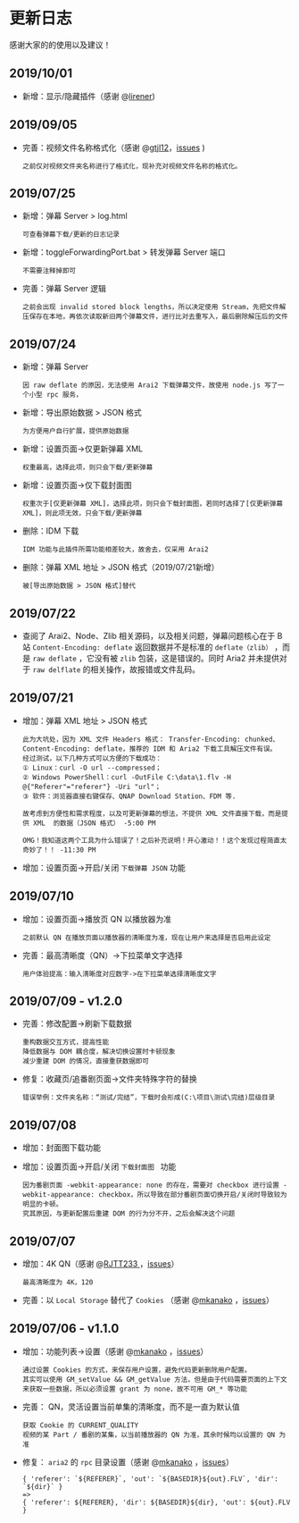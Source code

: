 # 更新日志

感谢大家的的使用以及建议！

## 2019/10/01

- 新增：显示/隐藏插件（感谢 @[lirener](<https://github.com/lirener> ))

## 2019/09/05

- 完善：视频文件名称格式化（感谢 @[gtjl12](https://github.com/gtjl12)，[issues](<https://github.com/evgo2017/bilibili_video_download/issues/10> ) )

  ```
  之前仅对视频文件夹名称进行了格式化，现补充对视频文件名称的格式化。
  ```

## 2019/07/25

- 新增：弹幕 Server > log.html

  ```
  可查看弹幕下载/更新的日志记录
  ```

- 新增：toggleForwardingPort.bat > 转发弹幕 Server 端口

  ```
  不需要注释掉即可
  ```

- 完善：弹幕 Server 逻辑

  ```
  之前会出现 invalid stored block lengths，所以决定使用 Stream，先把文件解压保存在本地，再依次读取新旧两个弹幕文件，进行比对去重写入，最后删除解压后的文件
  ```

## 2019/07/24

- 新增：弹幕 Server

  ```
  因 raw deflate 的原因，无法使用 Arai2 下载弹幕文件，故使用 node.js 写了一个小型 rpc 服务，
  ```

- 新增：导出原始数据 > JSON 格式

  ```
  为方便用户自行扩展，提供原始数据
  ```

- 新增：设置页面->仅更新弹幕 XML

  ```
  权重最高，选择此项，则只会下载/更新弹幕
  ```

- 新增：设置页面->仅下载封面图

  ```
  权重次于[仅更新弹幕 XML]，选择此项，则只会下载封面图，若同时选择了[仅更新弹幕 XML]，则此项无效，只会下载/更新弹幕
  ```

- 删除：IDM 下载

  ```
  IDM 功能与此插件所需功能相差较大，故舍去，仅采用 Arai2
  ```

- 删除：弹幕 XML 地址 > JSON 格式（2019/07/21新增）

  ```
  被[导出原始数据 > JSON 格式]替代
  ```

## 2019/07/22

- 查阅了 Arai2、Node、Zlib 相关源码，以及相关问题，弹幕问题核心在于 B 站 `Content-Encoding: deflate` 返回数据并不是标准的 `deflate（zlib）` ，而是 `raw deflate` ，它没有被 `zlib` 包装，这是错误的。同时 Aria2 并未提供对于 `raw delflate` 的相关操作，故报错或文件乱码。

## 2019/07/21

- 增加：弹幕 XML 地址 > JSON 格式

  ```
  此为大坑处，因为 XML 文件 Headers 格式： Transfer-Encoding: chunked、Content-Encoding: deflate，推荐的 IDM 和 Aria2 下载工具解压文件有误。
  经过测试，以下几种方式可以方便的下载成功：
  ① Linux：curl -O url --compressed；
  ② Windows PowerShell：curl -OutFile C:\data\1.flv -H @{"Referer"="referer"} -Uri "url"；
  ③ 软件：浏览器直接右键保存、QNAP Download Station、FDM 等.
  
  故考虑到方便性和需求程度，以及可更新弹幕的想法，不提供 XML 文件直接下载，而是提供 XML  的数据（JSON 格式） -5:00 PM
  ```

  ```
  OMG！我知道这两个工具为什么错误了！之后补充说明！开心激动！！这个发现过程简直太奇妙了！！ -11:30 PM
  ```

- 增加：设置页面->开启/关闭 `下载弹幕 JSON` 功能

## 2019/07/10

- 增加：设置页面->播放页 QN 以播放器为准

  ```
  之前默认 QN 在播放页面以播放器的清晰度为准，现在让用户来选择是否启用此设定
  ```

- 完善：最高清晰度（QN）->下拉菜单文字选择

  ```
  用户体验提高：输入清晰度对应数字->在下拉菜单选择清晰度文字
  ```

## 2019/07/09 - v1.2.0

- 完善：修改配置->刷新下载数据

  ```
  重构数据交互方式，提高性能
  降低数据与 DOM 耦合度，解决切换设置时卡顿现象
  减少重建 DOM 的情况，直接重获数据即可
  ```

- 修复：收藏页/追番剧页面->文件夹特殊字符的替换

  ```
  错误举例：文件夹名称：“测试/完结”，下载时会形成(C:\项目\测试\完结)层级目录
  ```

## 2019/07/08

- 增加：封面图下载功能

- 增加：设置页面->开启/关闭 `下载封面图 ` 功能

  ```
  因为番剧页面 -webkit-appearance: none 的存在，需要对 checkbox 进行设置 -webkit-appearance: checkbox，所以导致在部分番剧页面切换开启/关闭时导致较为明显的卡顿。
  究其原因，与更新配置后重建 DOM 的行为分不开，之后会解决这个问题
  ```

## 2019/07/07

- 增加：4K QN（感谢 @[RJTT233 ](<https://github.com/RJTT233>) ，[issues](<https://github.com/evgo2017/bilibili_video_download/issues/4>)）

  ```
  最高清晰度为 4K，120
  ```

- 完善：以 `Local Storage` 替代了 `Cookies` （感谢 @[mkanako](<https://github.com/mkanako>) ，[issues](<https://github.com/evgo2017/bilibili_video_download/issues/2>)）

## 2019/07/06  - v1.1.0


- 增加：功能列表->设置（感谢 @[mkanako](<https://github.com/mkanako>) ，[issues](<https://github.com/evgo2017/bilibili_video_download/issues/2>)）

  ```
  通过设置 Cookies 的方式，来保存用户设置，避免代码更新删除用户配置。
  其实可以使用 GM_setValue && GM_getValue 方法，但是由于代码需要页面的上下文来获取一些数据，所以必须设置 grant 为 none，故不可用 GM_* 等功能
  ```

- 完善： QN，灵活设置当前单集的清晰度，而不是一直为默认值

  ```
  获取 Cookie 的 CURRENT_QUALITY
  视频的某 Part / 番剧的某集，以当前播放器的 QN 为准，其余时候均以设置的 QN 为准
  ```

- 修复： `aria2` 的 `rpc` 目录设置（感谢 @[mkanako](<https://github.com/mkanako>) ，[issues](<https://github.com/evgo2017/bilibili_video_download/issues/3>)）

  ```
  { 'referer': `${REFERER}`, 'out': `${BASEDIR}${out}.FLV`, 'dir': `${dir}` } 
  =>
  { 'referer': ${REFERER}, 'dir': ${BASEDIR}${dir}, 'out': ${out}.FLV }
  ```

